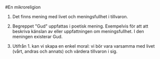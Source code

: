 #En mikroreligion

1. Det finns mening med livet och meningsfullhet i tillvaron. 

2. Begreppet "Gud" uppfattas i poetisk mening. Exempelvis för att att beskriva känslan av eller uppfattningen om 
meningsfullhet. I den meningen existerar Gud.

3. Utifrån 1. kan vi skapa en enkel moral: vi bör vara varsamma med livet (vårt, andras och annats) och värdera tillvaron i sig.

